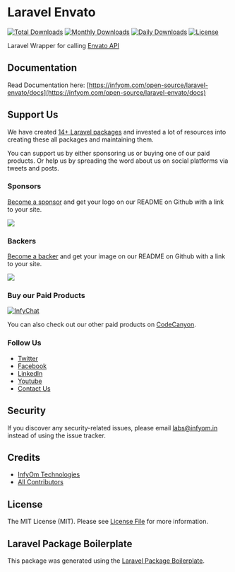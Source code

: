 # Laravel Envato

[![Total Downloads](https://poser.pugx.org/infyomlabs/laravel-envato/downloads)](https://packagist.org/packages/infyomlabs/laravel-envato)
[![Monthly Downloads](https://poser.pugx.org/infyomlabs/laravel-envato/d/monthly)](https://packagist.org/packages/infyomlabs/laravel-envato)
[![Daily Downloads](https://poser.pugx.org/infyomlabs/laravel-envato/d/daily)](https://packagist.org/packages/infyomlabs/laravel-envato)
[![License](https://poser.pugx.org/infyomlabs/laravel-envato/license)](https://packagist.org/packages/infyomlabs/laravel-envato)

Laravel Wrapper for calling [Envato API](https://build.envato.com/api)

## Documentation

Read Documentation here: [https://infyom.com/open-source/laravel-envato/docs](https://infyom.com/open-source/laravel-envato/docs)

## Support Us

We have created [14+ Laravel packages](https://github.com/InfyOmLabs) and invested a lot of resources into creating these all packages and maintaining them.

You can support us by either sponsoring us or buying one of our paid products. Or help us by spreading the word about us on social platforms via tweets and posts.

### Sponsors

[Become a sponsor](https://opencollective.com/infyomlabs#sponsor) and get your logo on our README on Github with a link to your site.

<a href="https://opencollective.com/infyomlabs#sponsor"><img src="https://opencollective.com/infyomlabs/sponsors.svg?width=890"></a>

### Backers

[Become a backer](https://opencollective.com/infyomlabs#backer) and get your image on our README on Github with a link to your site.

<a href="https://opencollective.com/infyomlabs#backer"><img src="https://opencollective.com/infyomlabs/backers.svg?width=890"></a>

### Buy our Paid Products

[![InfyChat](https://assets.infyom.com/open-source/infychat-banner.png)](https://1.envato.market/jWeAmM)

You can also check out our other paid products on [CodeCanyon](https://codecanyon.net/user/infyomlabs/portfolio).

### Follow Us

- [Twitter](https://twitter.com/infyom)
- [Facebook](https://www.facebook.com/infyom)
- [LinkedIn](https://in.linkedin.com/company/infyom-technologies)
- [Youtube](https://www.youtube.com/c/infyomtechnologies)
- [Contact Us](https://infyom.com/contact-us)

## Security

If you discover any security-related issues, please email labs@infyom.in instead of using the issue tracker.

## Credits

- [InfyOm Technologies](https://github.com/infyomlabs)
- [All Contributors](../../contributors)

## License

The MIT License (MIT). Please see [License File](LICENSE.md) for more information.

## Laravel Package Boilerplate

This package was generated using the [Laravel Package Boilerplate](https://laravelpackageboilerplate.com).
